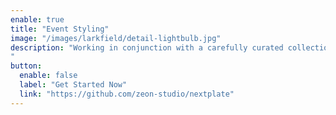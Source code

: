 ```yaml
---
enable: true
title: "Event Styling"
image: "/images/larkfield/detail-lightbulb.jpg"
description: "Working in conjunction with a carefully curated collection of creatives and party professionals we can stage any venue for your special events.  Focusing on contemporary styling we can provide unique and stylish interior settings which create memorable occasions.  Our event styling service is available in private homes and commercial venues.
"
button:
  enable: false
  label: "Get Started Now"
  link: "https://github.com/zeon-studio/nextplate"
---
```

